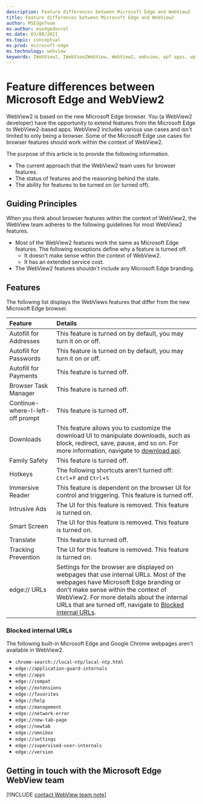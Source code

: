 ```yaml
---
description: Feature differences between Microsoft Edge and WebView2
title: Feature differences between Microsoft Edge and WebView2
author: MSEdgeTeam
ms.author: msedgedevrel
ms.date: 03/08/2021
ms.topic: conceptual
ms.prod: microsoft-edge
ms.technology: webview
keywords: IWebView2, IWebView2WebView, WebView2, webview, wpf apps, wpf, edge, ICoreWebView2, ICoreWebView2Host, browser control, edge html
---
```

# Feature differences between Microsoft Edge and WebView2  

WebView2 is based on the new Microsoft Edge browser.  You \(a WebView2 developer\) have the opportunity to extend features from the Microsoft Edge to WebView2-based apps.  WebView2 includes various use cases and isn't limited to only being a browser.  Some of the Microsoft Edge use cases for browser features should work within the context of WebView2.  

The purpose of this article is to provide the following information.  

*   The current approach that the WebView2 team uses for browser features.  
*   The status of features and the reasoning behind the state.  
*   The ability for features to be turned on \(or turned off\).  

## Guiding Principles  

When you think about browser features within the context of WebView2, the WebView team adheres to the following guidelines for most WebView2 features.  

*   Most of the WebView2 features work the same as Microsoft Edge features.  The following exceptions define why a feature is turned off.  
    *   It doesn't make sense within the context of WebView2.  
    *   It has an extended service cost.  
*   The WebView2 features shouldn't include any Microsoft Edge branding.  
    
## Features  

The following list displays the WebViews features that differ from the new Microsoft Edge browser.  

| Feature | Details |  
|:--- |:--- |  
| Autofill for Addresses | This feature is turned on by default, you may turn it on or off. |  
| Autofill for Passwords | This feature is turned on by default, you may turn it on or off. |  
| Autofill for Payments | This feature is turned off. |  
| Browser Task Manager | This feature is turned off. |  
| Continue-where-I-left-off prompt | This feature is turned off. |  
| Downloads | This feature allows you to customize the download UI to manipulate downloads, such as block, redirect, save, pause, and so on.  For more information, navigate to [download api][Webview2ReferenceDownloadApi]. |  
| Family Safety | This feature is turned off. |  
| Hotkeys | The following shortcuts aren't turned off:  `Ctrl`+`F` and `Ctrl`+`S` |  
| Immersive Reader | This feature is dependent on the browser UI for control and triggering.  This feature is turned off. |  
| Intrusive Ads | The UI for this feature is removed.  This feature is turned on. |  
| Smart Screen | The UI for this feature is removed.  This feature is turned on. |  
| Translate | This feature is turned off. |  
| Tracking Prevention | The UI for this feature is removed.  This feature is turned on. |  
| edge:// URLs | Settings for the browser are displayed on webpages that use internal URLs.  Most of the webpages have Microsoft Edge branding or don't make sense within the context of WebView2.  For more details about the internal URLs that are turned off, navigate to [Blocked internal URLs](#blocked-internal-urls). |  

### Blocked internal URLs  

The following built-in Microsoft Edge and Google Chrome webpages aren't available in WebView2.  

*   `chrome-search://local-ntp/local-ntp.html`  
*   `edge://application-guard-internals`  
*   `edge://apps`  
*   `edge://compat`  
*   `edge://extensions`  
*   `edge://favorites`  
*   `edge://help`  
*   `edge://management`  
*   `edge://network-error`  
*   `edge://new-tab-page`  
*   `edge://newtab`  
*   `edge://omnibox`  
*   `edge://settings`  
*   `edge://supervised-user-internals`  
*   `edge://version`  
    
## Getting in touch with the Microsoft Edge WebView team  

[!INCLUDE [contact WebView team note](../includes/contact-webview-team-note.md)]  

<!-- links -->  

[Webview2ReferenceDownloadApi]: download-api.md "download api | Microsoft Docs"  